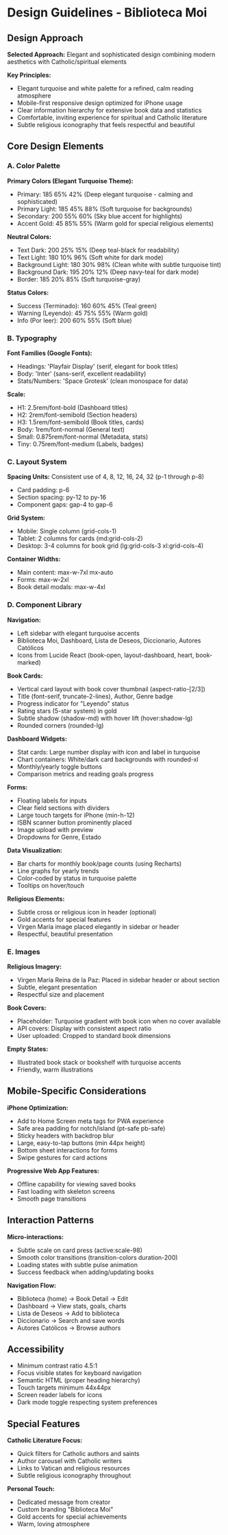 # Design Guidelines - Biblioteca Moi

## Design Approach
**Selected Approach:** Elegant and sophisticated design combining modern aesthetics with Catholic/spiritual elements

**Key Principles:**
- Elegant turquoise and white palette for a refined, calm reading atmosphere
- Mobile-first responsive design optimized for iPhone usage
- Clear information hierarchy for extensive book data and statistics
- Comfortable, inviting experience for spiritual and Catholic literature
- Subtle religious iconography that feels respectful and beautiful

## Core Design Elements

### A. Color Palette

**Primary Colors (Elegant Turquoise Theme):**
- Primary: 185 65% 42% (Deep elegant turquoise - calming and sophisticated)
- Primary Light: 185 45% 88% (Soft turquoise for backgrounds)
- Secondary: 200 55% 60% (Sky blue accent for highlights)
- Accent Gold: 45 85% 55% (Warm gold for special religious elements)

**Neutral Colors:**
- Text Dark: 200 25% 15% (Deep teal-black for readability)
- Text Light: 180 10% 96% (Soft white for dark mode)
- Background Light: 180 30% 98% (Clean white with subtle turquoise tint)
- Background Dark: 195 20% 12% (Deep navy-teal for dark mode)
- Border: 185 20% 85% (Soft turquoise-gray)

**Status Colors:**
- Success (Terminado): 160 60% 45% (Teal green)
- Warning (Leyendo): 45 75% 55% (Warm gold)
- Info (Por leer): 200 60% 55% (Soft blue)

### B. Typography

**Font Families (Google Fonts):**
- Headings: 'Playfair Display' (serif, elegant for book titles)
- Body: 'Inter' (sans-serif, excellent readability)
- Stats/Numbers: 'Space Grotesk' (clean monospace for data)

**Scale:**
- H1: 2.5rem/font-bold (Dashboard titles)
- H2: 2rem/font-semibold (Section headers)
- H3: 1.5rem/font-semibold (Book titles, cards)
- Body: 1rem/font-normal (General text)
- Small: 0.875rem/font-normal (Metadata, stats)
- Tiny: 0.75rem/font-medium (Labels, badges)

### C. Layout System

**Spacing Units:** Consistent use of 4, 8, 12, 16, 24, 32 (p-1 through p-8)
- Card padding: p-6
- Section spacing: py-12 to py-16
- Component gaps: gap-4 to gap-6

**Grid System:**
- Mobile: Single column (grid-cols-1)
- Tablet: 2 columns for cards (md:grid-cols-2)
- Desktop: 3-4 columns for book grid (lg:grid-cols-3 xl:grid-cols-4)

**Container Widths:**
- Main content: max-w-7xl mx-auto
- Forms: max-w-2xl
- Book detail modals: max-w-4xl

### D. Component Library

**Navigation:**
- Left sidebar with elegant turquoise accents
- Biblioteca Moi, Dashboard, Lista de Deseos, Diccionario, Autores Católicos
- Icons from Lucide React (book-open, layout-dashboard, heart, book-marked)

**Book Cards:**
- Vertical card layout with book cover thumbnail (aspect-ratio-[2/3])
- Title (font-serif, truncate-2-lines), Author, Genre badge
- Progress indicator for "Leyendo" status
- Rating stars (5-star system) in gold
- Subtle shadow (shadow-md) with hover lift (hover:shadow-lg)
- Rounded corners (rounded-lg)

**Dashboard Widgets:**
- Stat cards: Large number display with icon and label in turquoise
- Chart containers: White/dark card backgrounds with rounded-xl
- Monthly/yearly toggle buttons
- Comparison metrics and reading goals progress

**Forms:**
- Floating labels for inputs
- Clear field sections with dividers
- Large touch targets for iPhone (min-h-12)
- ISBN scanner button prominently placed
- Image upload with preview
- Dropdowns for Genre, Estado

**Data Visualization:**
- Bar charts for monthly book/page counts (using Recharts)
- Line graphs for yearly trends
- Color-coded by status in turquoise palette
- Tooltips on hover/touch

**Religious Elements:**
- Subtle cross or religious icon in header (optional)
- Gold accents for special features
- Virgen María image placed elegantly in sidebar or header
- Respectful, beautiful presentation

### E. Images

**Religious Imagery:**
- Virgen María Reina de la Paz: Placed in sidebar header or about section
- Subtle, elegant presentation
- Respectful size and placement

**Book Covers:**
- Placeholder: Turquoise gradient with book icon when no cover available
- API covers: Display with consistent aspect ratio
- User uploaded: Cropped to standard book dimensions

**Empty States:**
- Illustrated book stack or bookshelf with turquoise accents
- Friendly, warm illustrations

## Mobile-Specific Considerations

**iPhone Optimization:**
- Add to Home Screen meta tags for PWA experience
- Safe area padding for notch/island (pt-safe pb-safe)
- Sticky headers with backdrop blur
- Large, easy-to-tap buttons (min 44px height)
- Bottom sheet interactions for forms
- Swipe gestures for card actions

**Progressive Web App Features:**
- Offline capability for viewing saved books
- Fast loading with skeleton screens
- Smooth page transitions

## Interaction Patterns

**Micro-interactions:**
- Subtle scale on card press (active:scale-98)
- Smooth color transitions (transition-colors duration-200)
- Loading states with subtle pulse animation
- Success feedback when adding/updating books

**Navigation Flow:**
- Biblioteca (home) → Book Detail → Edit
- Dashboard → View stats, goals, charts
- Lista de Deseos → Add to biblioteca
- Diccionario → Search and save words
- Autores Católicos → Browse authors

## Accessibility

- Minimum contrast ratio 4.5:1
- Focus visible states for keyboard navigation
- Semantic HTML (proper heading hierarchy)
- Touch targets minimum 44x44px
- Screen reader labels for icons
- Dark mode toggle respecting system preferences

## Special Features

**Catholic Literature Focus:**
- Quick filters for Catholic authors and saints
- Author carousel with Catholic writers
- Links to Vatican and religious resources
- Subtle religious iconography throughout

**Personal Touch:**
- Dedicated message from creator
- Custom branding "Biblioteca Moi"
- Gold accents for special achievements
- Warm, loving atmosphere
